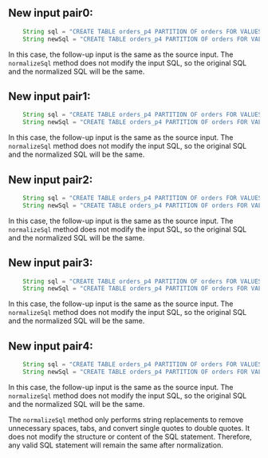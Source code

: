 ## New input pair0:
```java
    String sql = "CREATE TABLE orders_p4 PARTITION OF orders FOR VALUES WITH (MODULUS 4, REMAINDER 3);";
    String newSql = "CREATE TABLE orders_p4 PARTITION OF orders FOR VALUES WITH (MODULUS 4 , REMAINDER 3);";
```

In this case, the follow-up input is the same as the source input. The `normalizeSql` method does not modify the input SQL, so the original SQL and the normalized SQL will be the same.

## New input pair1:
```java
    String sql = "CREATE TABLE orders_p4 PARTITION OF orders FOR VALUES WITH (MODULUS 4, REMAINDER 0);";
    String newSql = "CREATE TABLE orders_p4 PARTITION OF orders FOR VALUES WITH (MODULUS 4 , REMAINDER 0);";
```

In this case, the follow-up input is the same as the source input. The `normalizeSql` method does not modify the input SQL, so the original SQL and the normalized SQL will be the same.

## New input pair2:
```java
    String sql = "CREATE TABLE orders_p4 PARTITION OF orders FOR VALUES WITH (MODULUS 2, REMAINDER 1);";
    String newSql = "CREATE TABLE orders_p4 PARTITION OF orders FOR VALUES WITH (MODULUS 2 , REMAINDER 1);";
```

In this case, the follow-up input is the same as the source input. The `normalizeSql` method does not modify the input SQL, so the original SQL and the normalized SQL will be the same.

## New input pair3:
```java
    String sql = "CREATE TABLE orders_p4 PARTITION OF orders FOR VALUES WITH (MODULUS 8, REMAINDER 7);";
    String newSql = "CREATE TABLE orders_p4 PARTITION OF orders FOR VALUES WITH (MODULUS 8 , REMAINDER 7);";
```

In this case, the follow-up input is the same as the source input. The `normalizeSql` method does not modify the input SQL, so the original SQL and the normalized SQL will be the same.

## New input pair4:
```java
    String sql = "CREATE TABLE orders_p4 PARTITION OF orders FOR VALUES WITH (MODULUS 1, REMAINDER 0);";
    String newSql = "CREATE TABLE orders_p4 PARTITION OF orders FOR VALUES WITH (MODULUS 1 , REMAINDER 0);";
```

In this case, the follow-up input is the same as the source input. The `normalizeSql` method does not modify the input SQL, so the original SQL and the normalized SQL will be the same.

The `normalizeSql` method only performs string replacements to remove unnecessary spaces, tabs, and convert single quotes to double quotes. It does not modify the structure or content of the SQL statement. Therefore, any valid SQL statement will remain the same after normalization.